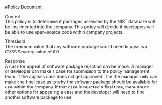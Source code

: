 #Policy Document 
	
Context	 
	This policy is to determine if packages assessed by the NIST database will be implimented into the company. This 		policy will decide if developers will be able to use open-source code within company projects. 
	
Threshold  
The minimum value that any software package would need to pass is a CVSS Severity value of 6.0. 
	
Response  
A case for appeal of software package rejection can be made. A manager or developer can make a case for submission to the policy management team. If the appeals case does not get approved. The the manager only can make one final case as to why the software package should be avaliable for use within the company. If that case is rejected a final time, there are no other options for appealing a case and the developer will need to find another software package to use.
	  
	   
	   
	 
